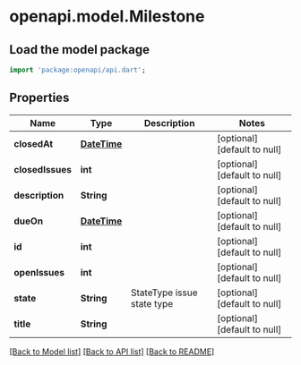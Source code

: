 # openapi.model.Milestone

## Load the model package
```dart
import 'package:openapi/api.dart';
```

## Properties
Name | Type | Description | Notes
------------ | ------------- | ------------- | -------------
**closedAt** | [**DateTime**](DateTime.md) |  | [optional] [default to null]
**closedIssues** | **int** |  | [optional] [default to null]
**description** | **String** |  | [optional] [default to null]
**dueOn** | [**DateTime**](DateTime.md) |  | [optional] [default to null]
**id** | **int** |  | [optional] [default to null]
**openIssues** | **int** |  | [optional] [default to null]
**state** | **String** | StateType issue state type | [optional] [default to null]
**title** | **String** |  | [optional] [default to null]

[[Back to Model list]](../README.md#documentation-for-models) [[Back to API list]](../README.md#documentation-for-api-endpoints) [[Back to README]](../README.md)


